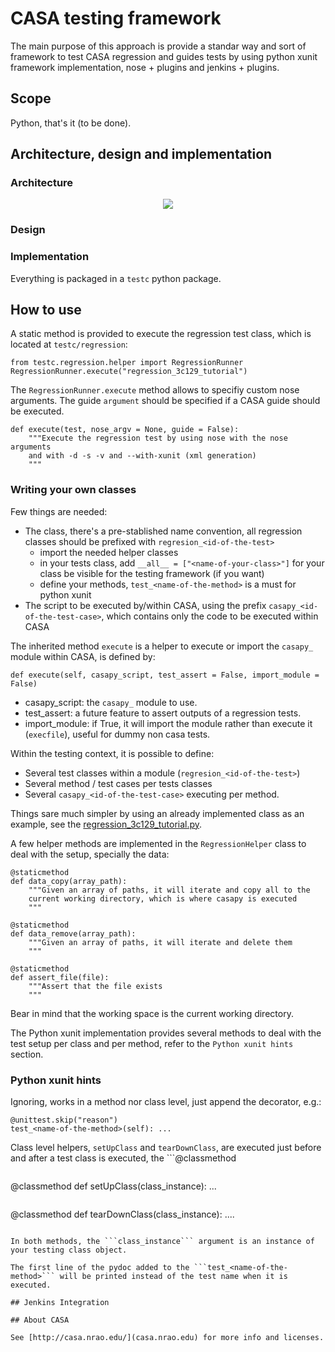 # CASA testing framework

The main purpose of this approach is provide a standar way and sort of framework to test CASA regression and guides tests by using python xunit framework implementation, nose + plugins and jenkins + plugins.

## Scope

Python, that's it (to be done).

## Architecture, design and implementation

### Architecture

<div align="center">
    <img src="http://s18.postimg.org/kezwcw4l5/architecture.png" />
</div>

### Design

### Implementation

Everything is packaged in a ```testc``` python package.

## How to use

A static method is provided to execute the regression test class, which is located at ```testc/regression```:

```
from testc.regression.helper import RegressionRunner
RegressionRunner.execute("regression_3c129_tutorial")
```

The ```RegressionRunner.execute``` method allows to specifiy custom nose arguments. The guide ```argument``` should be specified if a CASA guide should be executed.

```
def execute(test, nose_argv = None, guide = False):
	"""Execute the regression test by using nose with the nose arguments
	and with -d -s -v and --with-xunit (xml generation)
	"""
```	

### Writing your own classes

Few things are needed:

   * The class, there's a pre-stablished name convention, all regression classes should be prefixed with ```regresion_<id-of-the-test>```
      * import the needed helper classes
      * in your tests class, add ```__all__ = ["<name-of-your-class>"]``` for your class be visible for the testing framework (if you want)
      * define your methods, ```test_<name-of-the-method>``` is a must for python xunit
   * The script to be executed by/within CASA, using the prefix ```casapy_<id-of-the-test-case>```, which contains only the code to be executed within CASA

The inherited method ```execute``` is a helper to execute or import the ```casapy_``` module within CASA, is defined by:

```
def execute(self, casapy_script, test_assert = False, import_module = False)
```

   * casapy_script: the ```casapy_``` module to use.
   * test_assert: a future feature to assert outputs of a regression tests.
   * import_module: if True, it will import the module rather than execute it (```execfile```), useful for dummy non casa tests.

Within the testing context, it is possible to define:

   * Several test classes within a module (```regresion_<id-of-the-test>```)
   * Several method / test cases per tests classes
   * Several ```casapy_<id-of-the-test-case>``` executing per method.

Things sare much simpler by using an already implemented class as an example, see the [regression_3c129_tutorial.py](https://github.com/atejeda/casa-testing/blob/master/testc/regression/regression_3c129_tutorial.py).

A few helper methods are implemented in the ```RegressionHelper``` class to deal with the setup, specially the data:

```
@staticmethod
def data_copy(array_path):
	"""Given an array of paths, it will iterate and copy all to the
	current working directory, which is where casapy is executed
	"""
```	

```
@staticmethod
def data_remove(array_path):
	"""Given an array of paths, it will iterate and delete them
	"""
```

```
@staticmethod
def assert_file(file):
	"""Assert that the file exists
	"""
```

Bear in mind that the working space is the current working directory.

The Python xunit implementation provides several methods to deal with the test setup per class and per method, refer to the ```Python xunit hints``` section.

### Python xunit hints

Ignoring, works in a method nor class level, just append the decorator, e.g.:

```
@unittest.skip("reason")
test_<name-of-the-method>(self): ...
```

Class level helpers, ```setUpClass```  and ```tearDownClass```, are executed just before and after a test class is executed, the ```@classmethod
``` decorator is mandatory.

```
@classmethod
def setUpClass(class_instance): ...
```

```
@classmethod
def tearDownClass(class_instance): ....
````

In both methods, the ```class_instance``` argument is an instance of your testing class object.

The first line of the pydoc added to the ```test_<name-of-the-method>``` will be printed instead of the test name when it is executed.

## Jenkins Integration

## About CASA

See [http://casa.nrao.edu/](casa.nrao.edu) for more info and licenses.